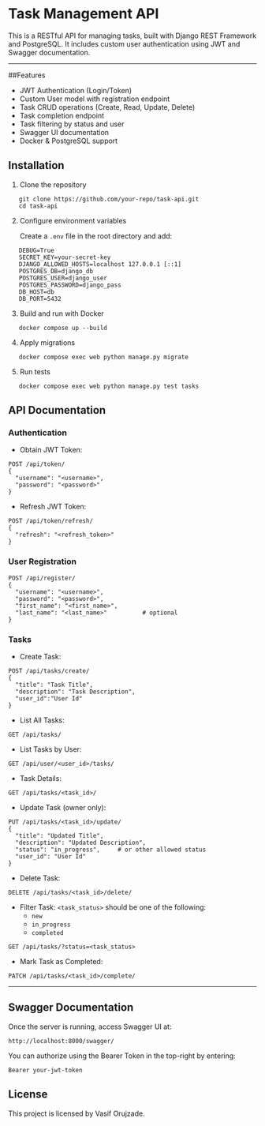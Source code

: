 # Task Management API

This is a RESTful API for managing tasks, built with Django REST Framework and PostgreSQL.
It includes custom user authentication using JWT and Swagger documentation.

---
##Features
- JWT Authentication (Login/Token)
- Custom User model with registration endpoint
- Task CRUD operations (Create, Read, Update, Delete)
- Task completion endpoint
- Task filtering by status and user
- Swagger UI documentation
- Docker & PostgreSQL support
  
## Installation
1. Clone the repository
```
   git clone https://github.com/your-repo/task-api.git
   cd task-api
```
2. Configure environment variables

   Create a `.env` file in the root directory and add:
```
   DEBUG=True
   SECRET_KEY=your-secret-key
   DJANGO_ALLOWED_HOSTS=localhost 127.0.0.1 [::1]
   POSTGRES_DB=django_db
   POSTGRES_USER=django_user
   POSTGRES_PASSWORD=django_pass
   DB_HOST=db
   DB_PORT=5432
```
3. Build and run with Docker
```
   docker compose up --build
```
4. Apply migrations
```
   docker compose exec web python manage.py migrate
```
5. Run tests
```
   docker compose exec web python manage.py test tasks
```

## API Documentation

### Authentication

- Obtain JWT Token:
```
POST /api/token/
{
  "username": "<username>",
  "password": "<password>"
}
```

- Refresh JWT Token:
```
POST /api/token/refresh/
{
  "refresh": "<refresh_token>"
}
```

### User Registration

```
POST /api/register/
{
  "username": "<username>",
  "password": "<password>",
  "first_name": "<first_name>",       
  "last_name": "<last_name>"          # optional
}
```

### Tasks

- Create Task:
```
POST /api/tasks/create/
{
  "title": "Task Title",
  "description": "Task Description",
  "user_id":"User Id"
}
```

- List All Tasks:
```
GET /api/tasks/
```

- List Tasks by User:
```
GET /api/user/<user_id>/tasks/
```

- Task Details:
```
GET /api/tasks/<task_id>/
```

- Update Task (owner only):
```
PUT /api/tasks/<task_id>/update/
{
  "title": "Updated Title",
  "description": "Updated Description",
  "status": "in_progress",     # or other allowed status
  "user_id": "User Id"
}
```

- Delete Task:
```
DELETE /api/tasks/<task_id>/delete/
```

- Filter Task:
    `<task_status>` should be one of the following:  
  - `new`  
  - `in_progress`  
  - `completed`  
```
GET /api/tasks/?status=<task_status>

```

- Mark Task as Completed:
```
PATCH /api/tasks/<task_id>/complete/
```

---
## Swagger Documentation
Once the server is running, access Swagger UI at:
```
http://localhost:8000/swagger/
```
You can authorize using the Bearer Token in the top-right by entering:
```
Bearer your-jwt-token
```

## License

This project is licensed by Vasif Orujzade.
